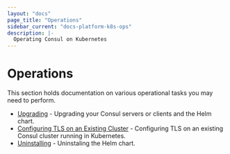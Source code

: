 ```yaml
---
layout: "docs"
page_title: "Operations"
sidebar_current: "docs-platform-k8s-ops"
description: |-
  Operating Consul on Kubernetes
---
```


# Operations

This section holds documentation on various operational tasks you may need to perform.

* [Upgrading](/docs/platform/k8s/upgrading.html) - Upgrading your Consul servers or clients and the Helm chart.
* [Configuring TLS on an Existing Cluster](/docs/platform/k8s/tls-on-existing-cluster.html) -  Configuring TLS on an existing Consul cluster running in Kubernetes.
* [Uninstalling](/docs/platform/k8s/uninstalling.html) - Uninstaling the Helm chart.
